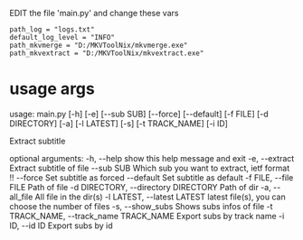 
EDIT the file 'main.py' and change these vars

```
path_log = "logs.txt"
default_log_level = "INFO"
path_mkvmerge = "D:/MKVToolNix/mkvmerge.exe"
path_mkvextract = "D:/MKVToolNix/mkvextract.exe"
```


# usage args

usage: main.py [-h] [-e] [--sub SUB] [--force] [--default] [-f FILE]
               [-d DIRECTORY] [-a] [-l LATEST] [-s] [-t TRACK_NAME] [-i ID]

Extract subtitle

optional arguments:
  -h, --help            show this help message and exit
  -e, --extract         Extract subtitle of file
  --sub SUB             Which sub you want to extract, ietf format !!
  --force               Set subtitle as forced
  --default             Set subtitle as default
  -f FILE, --file FILE  Path of file
  -d DIRECTORY, --directory DIRECTORY
                        Path of dir
  -a, --all_file        All file in the dir(s)
  -l LATEST, --latest LATEST
                        latest file(s), you can choose the number of files
  -s, --show_subs       Shows subs infos of file
  -t TRACK_NAME, --track_name TRACK_NAME
                        Export subs by track name
  -i ID, --id ID        Export subs by id